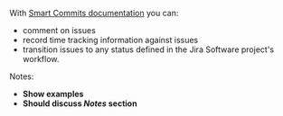 With [Smart Commits documentation](https://confluence.atlassian.com/jirasoftwarecloud/processing-issues-with-smart-commits-788960027.html) you can:
+ comment on issues
+ record time tracking information against issues
+ transition issues to any status defined in the Jira Software project's workflow.

Notes:
+ **Show examples**
+ **Should discuss *Notes* section**
